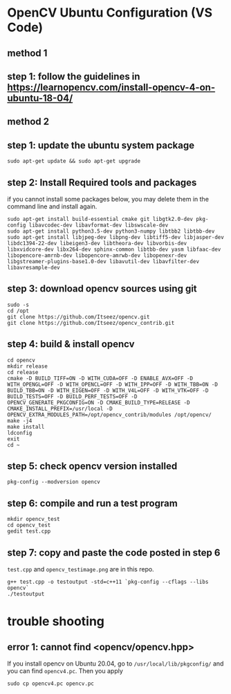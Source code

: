 # OpenCV Ubuntu Configuration (VS Code)

## method 1

## step 1: follow the guidelines in https://learnopencv.com/install-opencv-4-on-ubuntu-18-04/

## method 2

## step 1: update the ubuntu system package

```
sudo apt-get update && sudo apt-get upgrade
```

## step 2: Install Required tools and packages

if you cannot install some packages below, you may delete them in the command line and install again.

```
sudo apt-get install build-essential cmake git libgtk2.0-dev pkg-config libavcodec-dev libavformat-dev libswscale-dev
sudo apt-get install python3.5-dev python3-numpy libtbb2 libtbb-dev
sudo apt-get install libjpeg-dev libpng-dev libtiff5-dev libjasper-dev libdc1394-22-dev libeigen3-dev libtheora-dev libvorbis-dev libxvidcore-dev libx264-dev sphinx-common libtbb-dev yasm libfaac-dev libopencore-amrnb-dev libopencore-amrwb-dev libopenexr-dev libgstreamer-plugins-base1.0-dev libavutil-dev libavfilter-dev libavresample-dev
```

## step 3: download opencv sources using git

```
sudo -s
cd /opt
git clone https://github.com/Itseez/opencv.git
git clone https://github.com/Itseez/opencv_contrib.git
```

## step 4: build & install opencv

```
cd opencv
mkdir release
cd release
cmake -D BUILD_TIFF=ON -D WITH_CUDA=OFF -D ENABLE_AVX=OFF -D WITH_OPENGL=OFF -D WITH_OPENCL=OFF -D WITH_IPP=OFF -D WITH_TBB=ON -D BUILD_TBB=ON -D WITH_EIGEN=OFF -D WITH_V4L=OFF -D WITH_VTK=OFF -D BUILD_TESTS=OFF -D BUILD_PERF_TESTS=OFF -D OPENCV_GENERATE_PKGCONFIG=ON -D CMAKE_BUILD_TYPE=RELEASE -D CMAKE_INSTALL_PREFIX=/usr/local -D OPENCV_EXTRA_MODULES_PATH=/opt/opencv_contrib/modules /opt/opencv/
make -j4
make install
ldconfig
exit
cd ~
```

## step 5: check opencv version installed

```
pkg-config --modversion opencv
```

## step 6: compile and run a test program

```
mkdir opencv_test
cd opencv_test
gedit test.cpp 
```

## step 7: copy and paste the code posted in step 6 

`test.cpp` and `opencv_testimage.png` are in this repo. 

```
g++ test.cpp -o testoutput -std=c++11 `pkg-config --cflags --libs opencv`
./testoutput
```

# trouble shooting

## error 1: cannot find <opencv/opencv.hpp>

If you install opencv on Ubuntu 20.04, go to `/usr/local/lib/pkgconfig/` and you can find `opencv4.pc`. Then you apply

```
sudo cp opencv4.pc opencv.pc
```
